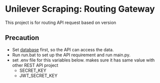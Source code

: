 # Unilever Scraping: Routing Gateway
This project is for routing API request based on version

## Precaution
- Set [database](https://github.com/willyyeremi/unilever-scrapper-database) first, so the API can access the data.
- Run run.bat to set up the API requirement and run main.py.
- set .env file for this variables below. makes sure it has same value with other REST API project
  - SECRET_KEY
  - JWT_SECRET_KEY
